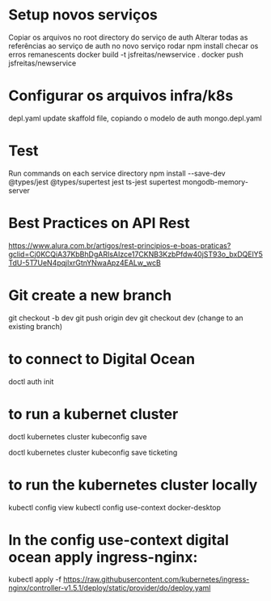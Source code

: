 # Setup novos serviços
Copiar os arquivos no root directory do serviço de auth
Alterar todas as referências ao serviço de auth no novo serviço
rodar npm install
checar os erros remanescents
docker build -t jsfreitas/newservice .
docker push jsfreitas/newservice 

# Configurar os arquivos infra/k8s
depl.yaml
update skaffold file, copiando o modelo de auth
mongo.depl.yaml

# Test
Run commands on each service directory npm install --save-dev @types/jest @types/supertest jest ts-jest supertest mongodb-memory-server

# Best Practices on API Rest
https://www.alura.com.br/artigos/rest-principios-e-boas-praticas?gclid=Cj0KCQiA37KbBhDgARIsAIzce17CKNB3KzbPfdw40jST93o_bxDQElY5TdU-5T7UeN4pqjlxrGtnYNwaApz4EALw_wcB

# Git create a new branch
git checkout -b dev
git push origin dev
git checkout dev (change to an existing branch)

# to connect to Digital Ocean
doctl auth init

# to run a kubernet cluster
doctl kubernetes cluster kubeconfig save <the same name of the cluster in Digital Ocean>

doctl kubernetes cluster kubeconfig save ticketing

# to run the kubernetes cluster locally
kubectl config view
kubectl config use-context docker-desktop

# In the config use-context digital ocean apply ingress-nginx:
kubectl apply -f https://raw.githubusercontent.com/kubernetes/ingress-nginx/controller-v1.5.1/deploy/static/provider/do/deploy.yaml

